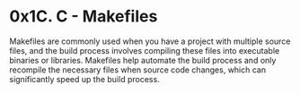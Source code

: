 # 0x1C. C - Makefiles

Makefiles are commonly used when you have a project with multiple source files, and the build process involves compiling these files into executable binaries or libraries. Makefiles help automate the build process and only recompile the necessary files when source code changes, which can significantly speed up the build process.
